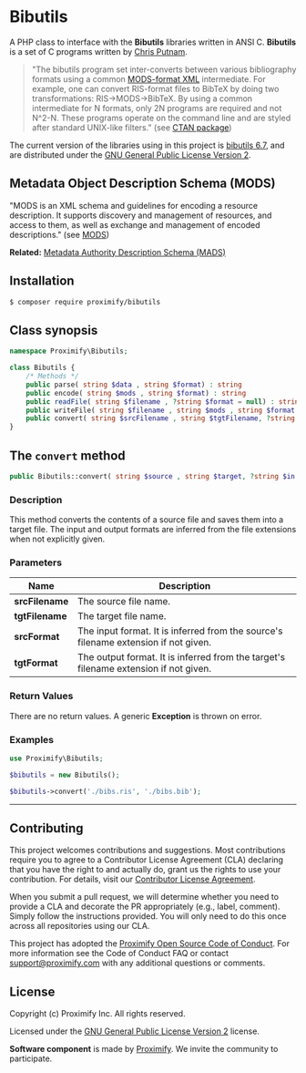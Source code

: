 # Bibutils

A PHP class to interface with the **Bibutils** libraries written in ANSI C. **Bibutils** is a set of C programs written by [Chris Putnam](https://ctan.org/author/putnam).

> "The bibutils program set inter-converts between various bibliography formats using a common [MODS-format XML](https://www.loc.gov/standards/mods/) intermediate. For example, one can convert RIS-format files to BibTeX by doing two transformations: RIS->MODS->BibTeX. By using a common intermediate for N formats, only 2N programs are required and not N^2-N. These programs operate on the command line and are styled after standard UNIX-like filters." (see [CTAN package](https://ctan.org/pkg/bibutils))

The current version of the libraries using in this project is [bibutils 6.7](http://mirrors.ctan.org/biblio/bibtex/utils/bibutils/bibutils_6.7_src.tgz), and are distributed under the [GNU General Public License Version 2](https://www.gnu.org/licenses/old-licenses/gpl-2.0.en.html).

## Metadata Object Description Schema (MODS)

"MODS is an XML schema and guidelines for encoding a resource description. It supports discovery and management of resources, and access to them, as well as exchange and management of encoded descriptions." (see [MODS](https://www.loc.gov/standards/mods/design-principles-mods-mads.html))

**Related:** [Metadata Authority Description Schema (MADS)](https://www.loc.gov/standards/mods/design-principles-mods-mads.html)

## Installation

```bash
$ composer require proximify/bibutils
```

## Class synopsis

```php
namespace Proximify\Bibutils;

class Bibutils {
    /* Methods */
    public parse( string $data , string $format) : string
    public encode( string $mods , string $format) : string
    public readFile( string $filename , ?string $format = null) : string
    public writeFile( string $filename , string $mods , string $format = null) : string
    public convert( string $srcFilename , string $tgtFilename, ?string $srcFormat = null, ?string $tgtFormat = null) : void
}
```

## The `convert` method

```php
public Bibutils::convert( string $source , string $target, ?string $in = null, ?string $out = null) : void
```

### Description

This method converts the contents of a source file and saves them into a target file. The input and output formats are inferred from the file extensions when not explicitly given.

### Parameters

| Name  |  Description |
|---|---|
| **srcFilename**  | The source file name.  |
| **tgtFilename** |The target file name.|
| **srcFormat** |The input format. It is inferred from the source's filename extension if not given.|
| **tgtFormat** |The output format. It is inferred from the target's filename extension if not given.|

### Return Values

There are no return values. A generic **Exception** is thrown on error.

### Examples

```php
use Proximify\Bibutils;

$bibutils = new Bibutils();

$bibutils->convert('./bibs.ris', './bibs.bib');
```

---

## Contributing

This project welcomes contributions and suggestions. Most contributions require you to agree to a Contributor License Agreement (CLA) declaring that you have the right to and actually do, grant us the rights to use your contribution. For details, visit our [Contributor License Agreement](https://github.com/Proximify/community/blob/master/docs/proximify-contribution-license-agreement.pdf).

When you submit a pull request, we will determine whether you need to provide a CLA and decorate the PR appropriately (e.g., label, comment). Simply follow the instructions provided. You will only need to do this once across all repositories using our CLA.

This project has adopted the [Proximify Open Source Code of Conduct](https://github.com/Proximify/community/blob/master/docs/code_of_conduct.md). For more information see the Code of Conduct FAQ or contact support@proximify.com with any additional questions or comments.

## License

Copyright (c) Proximify Inc. All rights reserved.

Licensed under the [GNU General Public License Version 2](https://www.gnu.org/licenses/old-licenses/gpl-2.0.en.html) license.

**Software component** is made by [Proximify](https://proximify.com). We invite the community to participate.
